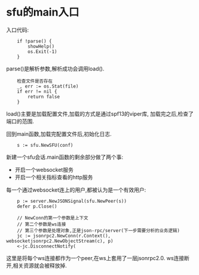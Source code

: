 # sfu的main入口

入口代码:

		if !parse() {
			showHelp()
			os.Exit(-1)
		}

parse()是解析参数,解析成功会调用load().

		检查文件是否存在
		_, err := os.Stat(file)
		if err != nil {
			return false
		}

load()主要是加载配置文件,加载的方式是通过spf13的viper库,
加载完之后,检查了端口的范围.

回到main函数,加载完配置文件后,初始化日志.

		s := sfu.NewSFU(conf)

新建一个sfu会话.main函数的剩余部分做了两个事:

- 开启一个websocket服务
- 开启一个相关指标查看的http服务

每一个通过websocket连上的用户,都被认为是一个有效用户:

		p := server.NewJSONSignal(sfu.NewPeer(s))
		defer p.Close()

		// NewConn的第一个参数是上下文
		// 第二个参数是ws连接
		// 第三个参数是处理对象,正是json-rpc/server(下一步需要分析的业务逻辑)
		jc := jsonrpc2.NewConn(r.Context(), websocketjsonrpc2.NewObjectStream(c), p)
		<-jc.DisconnectNotify(

这里是将每个ws连接都作为一个peer,在ws上套用了一层jsonrpc2.0.
ws连接断开,相关资源就会被释放掉.

